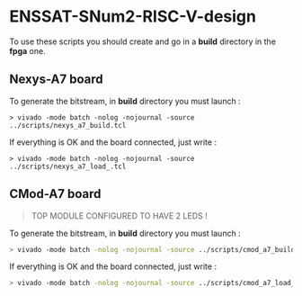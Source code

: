 # ENSSAT-SNum2-RISC-V-design
 
To use these scripts you should create and go in a **build** directory in the **fpga** one.

## Nexys-A7 board

To generate the bitstream, in **build** directory you must launch :

```
> vivado -mode batch -nolog -nojournal -source ../scripts/nexys_a7_build.tcl
```

If everything is OK and the board connected, just write :

```
> vivado -mode batch -nolog -nojournal -source ../scripts/nexys_a7_load_.tcl
```

## CMod-A7 board

> TOP MODULE CONFIGURED TO HAVE 2 LEDS !

To generate the bitstream, in **build** directory you must launch :

```bash
> vivado -mode batch -nolog -nojournal -source ../scripts/cmod_a7_build.tcl
```

If everything is OK and the board connected, just write :

```bash
> vivado -mode batch -nolog -nojournal -source ../scripts/cmod_a7_load_.tcl
```

